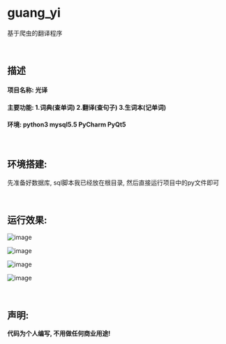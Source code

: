 # guang_yi
基于爬虫的翻译程序

<br/>

## 描述
#### 项目名称: 光译
#### 主要功能: 1.词典(查单词) 2.翻译(查句子) 3.生词本(记单词)
#### 环境: python3 mysql5.5 PyCharm PyQt5

<br/>

## 环境搭建:  
  先准备好数据库, sql脚本我已经放在根目录, 然后直接运行项目中的py文件即可
  
<br/>


## 运行效果: 

![image](https://user-images.githubusercontent.com/92048059/201508680-2949bdc4-2d65-4f4e-a95e-3416d08a82ce.png)

![image](https://user-images.githubusercontent.com/92048059/201508725-69f14e1a-0743-4373-bbb2-8ae5b5eb5ccf.png)

![image](https://user-images.githubusercontent.com/92048059/202158781-9910ef5e-c80d-4cd8-afb5-31470acad7d6.png)

![image](https://user-images.githubusercontent.com/92048059/201508737-69a973c3-7a54-4f9c-9364-484a51e56cd1.png)


<br/>

## 声明:
  **代码为个人编写, 不用做任何商业用途!**
